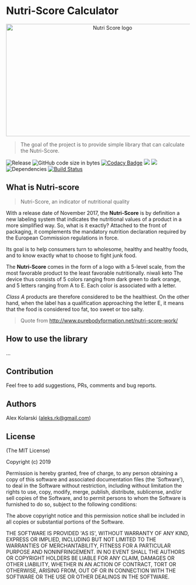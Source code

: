# Nutri-Score Calculator
<p align="center">
  <img width="568" height="307" src="https://github.com/food-nutrients/nutri-score/raw/master/assets/images/nutri-score-logo.png" alt="Nutri Score logo">
</p>

> The goal of the project is to provide simple library that can calculate the Nutri-Score.

![Release](https://img.shields.io/github/release/food-nutrients/nutri-score.svg) ![GitHub code size in bytes](https://img.shields.io/github/languages/code-size/food-nutrients/nutri-score.svg) [![Codacy Badge](https://api.codacy.com/project/badge/Grade/1215d67606784c51be6e00b5c277c8ea)](https://www.codacy.com/app/kolarski/nutri-score?utm_source=github.com&amp;utm_medium=referral&amp;utm_content=food-nutrients/nutri-score&amp;utm_campaign=Badge_Grade) <a href="https://codeclimate.com/github/food-nutrients/nutri-score/maintainability"><img src="https://api.codeclimate.com/v1/badges/9aa2c2c7ac55eea0c049/maintainability" /></a> <a href="https://codeclimate.com/github/food-nutrients/nutri-score/test_coverage"><img src="https://api.codeclimate.com/v1/badges/9aa2c2c7ac55eea0c049/test_coverage" /></a> ![Dependencies](https://img.shields.io/david/food-nutrients/nutri-score.svg) [![Build Status](https://travis-ci.org/food-nutrients/nutri-score.svg?branch=master)](https://travis-ci.org/food-nutrients/nutri-score)


## What is Nutri-score
> Nutri-Score, an indicator of nutritional quality

With a release date of November 2017, the __Nutri-Score__ is by definition a new labeling system that indicates the nutritional values ​​of a product in a more simplified way. So, what is it exactly? Attached to the front of packaging, it complements the mandatory nutrition declaration required by the European Commission regulations in force.

Its goal is to help consumers turn to wholesome, healthy and healthy foods, and to know exactly what to choose to fight junk food.

The __Nutri-Score__ comes in the form of a logo with a 5-level scale, from the most favorable product to the least favorable nutritionally. niwali keto The device thus consists of 5 colors ranging from dark green to dark orange, and 5 letters ranging from A to E. Each color is associated with a letter.

_Class A_ products are therefore considered to be the healthiest. On the other hand, when the label has a qualification approaching the letter E, it means that the food is considered too fat, too sweet or too salty.

> Quote from <http://www.purebodyformation.net/nutri-score-work/>


## How to use the library

...



## Contribution

Feel free to add suggestions, PRs, comments and bug reports.

## Authors

Alex Kolarski (aleks.rk@gmail.com)

## License

(The MIT License)

Copyright (c) 2019

Permission is hereby granted, free of charge, to any person obtaining
a copy of this software and associated documentation files (the
'Software'), to deal in the Software without restriction, including
without limitation the rights to use, copy, modify, merge, publish,
distribute, sublicense, and/or sell copies of the Software, and to
permit persons to whom the Software is furnished to do so, subject to
the following conditions:

The above copyright notice and this permission notice shall be
included in all copies or substantial portions of the Software.

THE SOFTWARE IS PROVIDED 'AS IS', WITHOUT WARRANTY OF ANY KIND,
EXPRESS OR IMPLIED, INCLUDING BUT NOT LIMITED TO THE WARRANTIES OF
MERCHANTABILITY, FITNESS FOR A PARTICULAR PURPOSE AND NONINFRINGEMENT.
IN NO EVENT SHALL THE AUTHORS OR COPYRIGHT HOLDERS BE LIABLE FOR ANY
CLAIM, DAMAGES OR OTHER LIABILITY, WHETHER IN AN ACTION OF CONTRACT,
TORT OR OTHERWISE, ARISING FROM, OUT OF OR IN CONNECTION WITH THE
SOFTWARE OR THE USE OR OTHER DEALINGS IN THE SOFTWARE.
